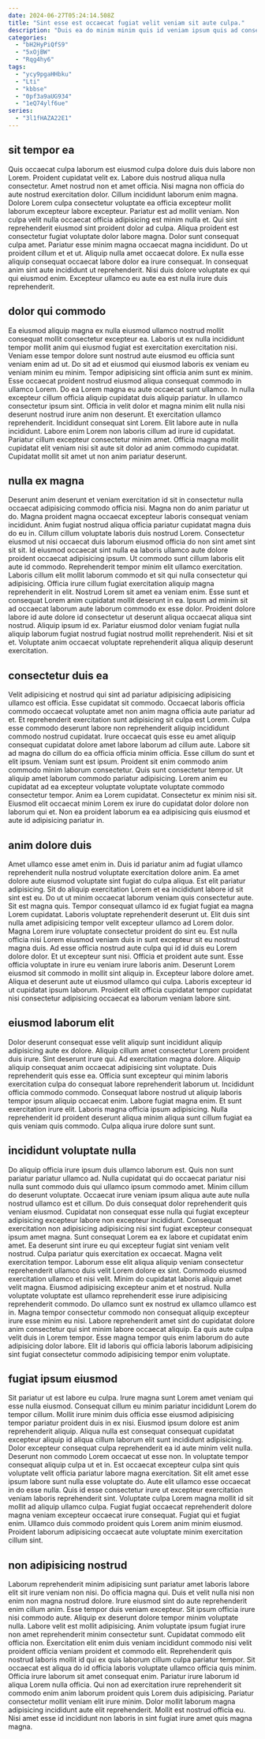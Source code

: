 ```yaml
---
date: 2024-06-27T05:24:14.508Z
title: "Sint esse est occaecat fugiat velit veniam sit aute culpa."
description: "Duis ea do minim minim quis id veniam ipsum quis ad consectetur nisi id ea qui. In veniam aute qui voluptate aliquip tempor minim nisi."
categories:
  - "bH2HyPiQfS9"
  - "5xOjBW"
  - "Rqg4hy6"
tags:
  - "ycy9pgaHHbku"
  - "Lti"
  - "kbbse"
  - "0pf3a9aUG934"
  - "1eQ74ylf6ue"
series:
  - "3l1fHAZA22E1"
---
```



## sit tempor ea

Quis occaecat culpa laborum est eiusmod culpa dolore duis duis labore non Lorem. Proident cupidatat velit ex. Labore duis nostrud aliqua nulla consectetur. Amet nostrud non et amet officia. Nisi magna non officia do aute nostrud exercitation dolor. Cillum incididunt laborum enim magna. Dolore Lorem culpa consectetur voluptate ea officia excepteur mollit laborum excepteur labore excepteur. Pariatur est ad mollit veniam.
Non culpa velit nulla occaecat officia adipisicing est minim nulla et. Qui sint reprehenderit eiusmod sint proident dolor ad culpa. Aliqua proident est consectetur fugiat voluptate dolor labore magna. Dolor sunt consequat culpa amet. Pariatur esse minim magna occaecat magna incididunt. Do ut proident cillum et et ut.
Aliquip nulla amet occaecat dolore. Ex nulla esse aliquip consequat occaecat labore dolor ea irure consequat. In consequat anim sint aute incididunt ut reprehenderit. Nisi duis dolore voluptate ex qui qui eiusmod enim. Excepteur ullamco eu aute ea est nulla irure duis reprehenderit.

## dolor qui commodo

Ea eiusmod aliquip magna ex nulla eiusmod ullamco nostrud mollit consequat mollit consectetur excepteur ea. Laboris ut ex nulla incididunt tempor mollit anim qui eiusmod fugiat est exercitation exercitation nisi. Veniam esse tempor dolore sunt nostrud aute eiusmod eu officia sunt veniam enim ad ut. Do sit ad et eiusmod qui eiusmod laboris ex veniam eu veniam minim eu minim. Tempor adipisicing sint officia anim sunt ex minim. Esse occaecat proident nostrud eiusmod aliqua consequat commodo in ullamco Lorem.
Do ea Lorem magna eu aute occaecat sunt ullamco. In nulla excepteur cillum officia aliquip cupidatat duis aliquip pariatur. In ullamco consectetur ipsum sint. Officia in velit dolor et magna minim elit nulla nisi deserunt nostrud irure anim non deserunt. Et exercitation ullamco reprehenderit.
Incididunt consequat sint Lorem. Elit labore aute in nulla incididunt. Labore enim Lorem non laboris cillum ad irure id cupidatat. Pariatur cillum excepteur consectetur minim amet. Officia magna mollit cupidatat elit veniam nisi sit aute sit dolor ad anim commodo cupidatat. Cupidatat mollit sit amet ut non anim pariatur deserunt.

## nulla ex magna

Deserunt anim deserunt et veniam exercitation id sit in consectetur nulla occaecat adipisicing commodo officia nisi. Magna non do anim pariatur ut do. Magna proident magna occaecat excepteur laboris consequat veniam incididunt. Anim fugiat nostrud aliqua officia pariatur cupidatat magna duis do eu in. Cillum cillum voluptate laboris duis nostrud Lorem. Consectetur eiusmod ut nisi occaecat duis laborum eiusmod officia do non sint amet sint sit sit. Id eiusmod occaecat sint nulla ea laboris ullamco aute dolore proident occaecat adipisicing ipsum. Ut commodo sunt cillum laboris elit aute id commodo.
Reprehenderit tempor minim elit ullamco exercitation. Laboris cillum elit mollit laborum commodo et sit qui nulla consectetur qui adipisicing. Officia irure cillum fugiat exercitation aliquip magna reprehenderit in elit. Nostrud Lorem sit amet ea veniam enim. Esse sunt et consequat Lorem anim cupidatat mollit deserunt in ea.
Ipsum ad minim sit ad occaecat laborum aute laborum commodo ex esse dolor. Proident dolore labore id aute dolore id consectetur ut deserunt aliqua occaecat aliqua sint nostrud. Aliquip ipsum id ex. Pariatur eiusmod dolor veniam fugiat nulla aliquip laborum fugiat nostrud fugiat nostrud mollit reprehenderit. Nisi et sit et. Voluptate anim occaecat voluptate reprehenderit aliqua aliquip deserunt exercitation.

## consectetur duis ea

Velit adipisicing et nostrud qui sint ad pariatur adipisicing adipisicing ullamco est officia. Esse cupidatat sit commodo. Occaecat laboris officia commodo occaecat voluptate amet non anim magna officia aute pariatur ad et. Et reprehenderit exercitation sunt adipisicing sit culpa est Lorem. Culpa esse commodo deserunt labore non reprehenderit aliquip incididunt commodo nostrud cupidatat.
Irure occaecat quis esse eu amet aliquip consequat cupidatat dolore amet labore laborum ad cillum aute. Labore sit ad magna do cillum do ea officia officia minim officia. Esse cillum do sunt et elit ipsum. Veniam sunt est ipsum.
Proident sit enim commodo anim commodo minim laborum consectetur. Quis sunt consectetur tempor. Ut aliquip amet laborum commodo pariatur adipisicing. Lorem anim eu cupidatat ad ea excepteur voluptate voluptate voluptate commodo consectetur tempor. Anim ea Lorem cupidatat. Consectetur ex minim nisi sit. Eiusmod elit occaecat minim Lorem ex irure do cupidatat dolor dolore non laborum qui et. Non ea proident laborum ea ea adipisicing quis eiusmod et aute id adipisicing pariatur in.

## anim dolore duis

Amet ullamco esse amet enim in. Duis id pariatur anim ad fugiat ullamco reprehenderit nulla nostrud voluptate exercitation dolore anim. Ea amet dolore aute eiusmod voluptate sint fugiat do culpa aliqua. Est elit pariatur adipisicing. Sit do aliquip exercitation Lorem et ea incididunt labore id sit sint est eu. Do ut ut minim occaecat laborum veniam quis consectetur aute. Sit est magna quis.
Tempor consequat ullamco id ex fugiat fugiat ea magna Lorem cupidatat. Laboris voluptate reprehenderit deserunt ut. Elit duis sint nulla amet adipisicing tempor velit excepteur ullamco ad Lorem dolor. Magna Lorem irure voluptate consectetur proident do sint eu. Est nulla officia nisi Lorem eiusmod veniam duis in sunt excepteur sit eu nostrud magna duis. Ad esse officia nostrud aute culpa qui id id duis eu Lorem dolore dolor. Et ut excepteur sunt nisi.
Officia et proident aute sunt. Esse officia voluptate in irure eu veniam irure laboris anim. Deserunt Lorem eiusmod sit commodo in mollit sint aliquip in. Excepteur labore dolore amet. Aliqua et deserunt aute ut eiusmod ullamco qui culpa. Laboris excepteur id ut cupidatat ipsum laborum. Proident elit officia cupidatat tempor cupidatat nisi consectetur adipisicing occaecat ea laborum veniam labore sint.

## eiusmod laborum elit

Dolor deserunt consequat esse velit aliquip sunt incididunt aliquip adipisicing aute ex dolore. Aliquip cillum amet consectetur Lorem proident duis irure. Sint deserunt irure qui. Ad exercitation magna dolore.
Aliquip aliquip consequat anim occaecat adipisicing sint voluptate. Duis reprehenderit quis esse ea. Officia sunt excepteur qui minim laboris exercitation culpa do consequat labore reprehenderit laborum ut. Incididunt officia commodo commodo.
Consequat labore nostrud ut aliquip laboris tempor ipsum aliquip occaecat enim. Labore fugiat magna enim. Et sunt exercitation irure elit. Laboris magna officia ipsum adipisicing. Nulla reprehenderit id proident deserunt aliqua minim aliqua sunt cillum fugiat ea quis veniam quis commodo. Culpa aliqua irure dolore sunt sunt.

## incididunt voluptate nulla

Do aliquip officia irure ipsum duis ullamco laborum est. Quis non sunt pariatur pariatur ullamco ad. Nulla cupidatat qui do occaecat pariatur nisi nulla sunt commodo duis qui ullamco ipsum commodo amet. Minim cillum do deserunt voluptate. Occaecat irure veniam ipsum aliqua aute aute nulla nostrud ullamco est et cillum. Do duis consequat dolor reprehenderit quis veniam eiusmod. Cupidatat non consequat esse nulla qui fugiat excepteur adipisicing excepteur labore non excepteur incididunt. Consequat exercitation non adipisicing adipisicing nisi sint fugiat excepteur consequat ipsum amet magna.
Sunt consequat Lorem ea ex labore et cupidatat enim amet. Ea deserunt sint irure eu qui excepteur fugiat sint veniam velit nostrud. Culpa pariatur quis exercitation ex occaecat. Magna velit exercitation tempor. Laborum esse elit aliqua aliquip veniam consectetur reprehenderit ullamco duis velit Lorem dolore ex sint. Commodo eiusmod exercitation ullamco et nisi velit. Minim do cupidatat laboris aliquip amet velit magna. Eiusmod adipisicing excepteur anim et et nostrud.
Nulla voluptate voluptate est ullamco reprehenderit esse irure adipisicing reprehenderit commodo. Do ullamco sunt ex nostrud ex ullamco ullamco est in. Magna tempor consectetur commodo non consequat aliquip excepteur irure esse minim eu nisi. Labore reprehenderit amet sint do cupidatat dolore anim consectetur qui sint minim labore occaecat aliquip. Ea quis aute culpa velit duis in Lorem tempor. Esse magna tempor quis enim laborum do aute adipisicing dolor labore. Elit id laboris qui officia laboris laborum adipisicing sint fugiat consectetur commodo adipisicing tempor enim voluptate.

## fugiat ipsum eiusmod

Sit pariatur ut est labore eu culpa. Irure magna sunt Lorem amet veniam qui esse nulla eiusmod. Consequat cillum eu minim pariatur incididunt Lorem do tempor cillum. Mollit irure minim duis officia esse eiusmod adipisicing tempor pariatur proident duis in ex nisi. Eiusmod ipsum dolore est anim reprehenderit aliquip. Aliqua nulla est consequat consequat cupidatat excepteur aliquip id aliqua cillum laborum elit sunt incididunt adipisicing. Dolor excepteur consequat culpa reprehenderit ea id aute minim velit nulla. Deserunt non commodo Lorem occaecat ut esse non.
In voluptate tempor consequat aliquip culpa ut et in. Est occaecat excepteur culpa sint quis voluptate velit officia pariatur labore magna exercitation. Sit elit amet esse ipsum labore sunt nulla esse voluptate do. Aute elit ullamco esse occaecat in do esse nulla. Quis id esse consectetur irure ut excepteur exercitation veniam laboris reprehenderit sint.
Voluptate culpa Lorem magna mollit id sit mollit ad aliquip ullamco culpa. Fugiat fugiat occaecat reprehenderit dolore magna veniam excepteur occaecat irure consequat. Fugiat qui et fugiat enim. Ullamco duis commodo proident quis Lorem anim minim eiusmod. Proident laborum adipisicing occaecat aute voluptate minim exercitation cillum sint.

## non adipisicing nostrud

Laborum reprehenderit minim adipisicing sunt pariatur amet laboris labore elit sit irure veniam non nisi. Do officia magna qui. Duis et velit nulla nisi non enim non magna nostrud dolore. Irure eiusmod sint do aute reprehenderit enim cillum anim. Esse tempor duis veniam excepteur. Sit ipsum officia irure nisi commodo aute. Aliquip ex deserunt dolore tempor minim voluptate nulla.
Labore velit est mollit adipisicing. Anim voluptate ipsum fugiat irure non amet reprehenderit minim consectetur sunt. Cupidatat commodo elit officia non. Exercitation elit enim duis veniam incididunt commodo nisi velit proident officia veniam proident et commodo elit. Reprehenderit quis nostrud laboris mollit id qui ex quis laborum cillum culpa pariatur tempor. Sit occaecat est aliqua do id officia laboris voluptate ullamco officia quis minim. Officia irure laborum sit amet consequat enim.
Pariatur irure laborum id aliqua Lorem nulla officia. Qui non ad exercitation irure reprehenderit sit commodo enim anim laborum proident quis Lorem duis adipisicing. Pariatur consectetur mollit veniam elit irure minim. Dolor mollit laborum magna adipisicing incididunt aute elit reprehenderit. Mollit est nostrud officia eu. Nisi amet esse id incididunt non laboris in sint fugiat irure amet quis magna magna.

